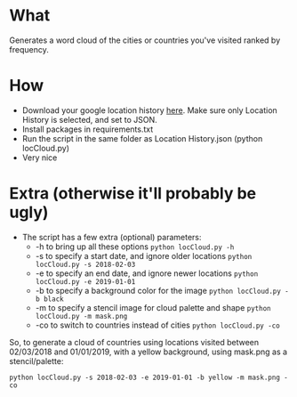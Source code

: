 # What

Generates a word cloud of the cities or countries you've visited ranked by frequency.

# How

- Download your google location history [here](https://takeout.google.com/). Make sure only Location History is selected, and set to JSON.
- Install packages in requirements.txt
- Run the script in the same folder as Location History.json (python locCloud.py)
- Very nice

# Extra (otherwise it'll probably be ugly)

- The script has a few extra (optional) parameters:
  - -h to bring up all these options `python locCloud.py -h`
  - -s to specify a start date, and ignore older locations `python locCloud.py -s 2018-02-03`
  - -e to specify an end date, and ignore newer locations `python locCloud.py -e 2019-01-01`
  - -b to specify a background color for the image `python locCloud.py -b black`
  - -m to specify a stencil image for cloud palette and shape `python locCloud.py -m mask.png`
  - -co to switch to countries instead of cities `python locCloud.py -co`

So, to generate a cloud of countries using locations visited between 02/03/2018 and 01/01/2019, with a yellow background, using mask.png as a stencil/palette:

```
python locCloud.py -s 2018-02-03 -e 2019-01-01 -b yellow -m mask.png -co
```
